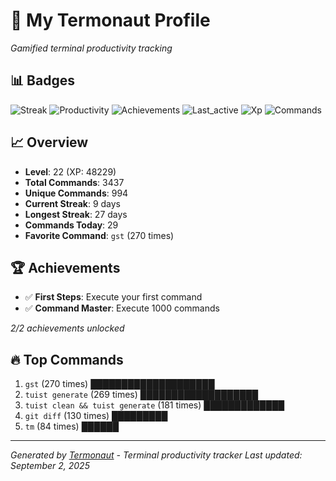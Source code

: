 # 🚀 My Termonaut Profile

*Gamified terminal productivity tracking*

## 📊 Badges

![Streak](https://img.shields.io/badge/Streak-9+days-blue?style=flat-square&logo=terminal&logoColor=white) ![Productivity](https://img.shields.io/badge/Productivity-80.0%25-green?style=flat-square&logo=terminal&logoColor=white) ![Achievements](https://img.shields.io/badge/Achievements-5%2F10-blue?style=flat-square&logo=terminal&logoColor=white) ![Last_active](https://img.shields.io/badge/Last+Active-9h+ago-yellow?style=flat-square&logo=terminal&logoColor=white) ![Xp](https://img.shields.io/badge/XP-Level+22+%2848229%2F52900%29-blue?style=flat-square&logo=terminal&logoColor=white) ![Commands](https://img.shields.io/badge/Commands-3437-blue?style=flat-square&logo=terminal&logoColor=white) 

## 📈 Overview

- **Level**: 22 (XP: 48229)
- **Total Commands**: 3437
- **Unique Commands**: 994
- **Current Streak**: 9 days
- **Longest Streak**: 27 days
- **Commands Today**: 29
- **Favorite Command**: `gst` (270 times)

## 🏆 Achievements

- ✅ **First Steps**: Execute your first command
- ✅ **Command Master**: Execute 1000 commands

*2/2 achievements unlocked*

## 🔥 Top Commands

1. `gst` (270 times) ████████████████████
2. `tuist generate` (269 times) ███████████████████
3. `tuist clean && tuist generate` (181 times) █████████████
4. `git diff` (130 times) █████████
5. `tm` (84 times) ██████

---

*Generated by [Termonaut](https://github.com/oiahoon/termonaut) - Terminal productivity tracker*
*Last updated: September 2, 2025*
